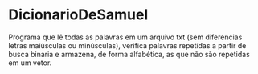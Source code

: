 # DicionarioDeSamuel

Programa que lê todas as palavras em um arquivo txt (sem diferencias letras maiúsculas ou minúsculas), verifica palavras repetidas a partir de busca binaria e armazena, de forma alfabética, as que não são repetidas em um vetor. 
